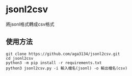 # jsonl2csv

將jsonl格式轉成csv格式

## 使用方法
```
git clone https://github.com/aga3134/jsonl2csv.git
cd jsonl2csv
python3 -m pip install -r requirements.txt
python3 jsonl2csv.py -i 輸入檔名(jsonl) -o 輸出檔名(csv)
```
